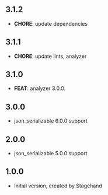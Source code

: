 ## 3.1.2

- **CHORE**: update dependencies

## 3.1.1

- **CHORE**: update lints, analyzer

## 3.1.0

 - **FEAT**: analyzer 3.0.0.

## 3.0.0

- json_serializable 6.0.0 support

## 2.0.0

- json_serializable 5.0.0 support

## 1.0.0

- Initial version, created by Stagehand
